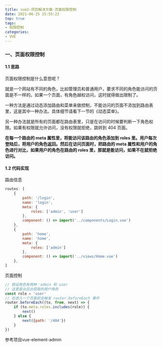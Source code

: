 ```yaml
---
title: vue2-项目解决方案-页面权限控制
date: 2021-06-25 15:55:23
top: true
tags:
- 权限控制
categories:
- VUE
---
```

### 一、页面权限控制
<!--more-->
#### 1.1 思路

页面权限控制是什么意思呢？

就是一个网站有不同的角色，比如管理员和普通用户，要求不同的角色能访问的页面是不一样的。如果一个页面，有角色越权访问，这时就得做出限制了。

一种方法是通过动态添加路由和菜单来做控制，不能访问的页面不添加到路由表里，这是其中一种办法。具体细节请看下一节的《动态菜单》。

另一种办法就是所有的页面都在路由表里，只是在访问的时候要判断一下角色权限。如果有权限就允许访问，没有权限就拒绝，跳转到 404 页面。

**在每一个路由的 meta 属性里，将能访问该路由的角色添加到 roles 里。用户每次登陆后，将用户的角色返回。然后在访问页面时，把路由的 meta 属性和用户的角色进行对比，如果用户的角色在路由的 roles 里，那就是能访问，如果不在就拒绝访问。**

#### 1.2 代码实现

路由信息

```js
routes: [
    {
        path: '/login',
        name: 'login',
        meta: {
            roles: ['admin', 'user']
        },
        component: () => import('../components/Login.vue')
    },
    {
        path: 'home',
        name: 'home',
        meta: {
            roles: ['admin']
        },
        component: () => import('../views/Home.vue')
    },
]
```

页面控制

```js
// 假设角色有两种：admin 和 user
// 这里是从后台获取的用户角色
const role = 'user'
// 在进入一个页面前会触发 router.beforeEach 事件
router.beforeEach((to, from, next) => {
    if (to.meta.roles.includes(role)) {
        next()
    } else {
        next({path: '/404'})
    }
})
```

参考项目vue-element-admin